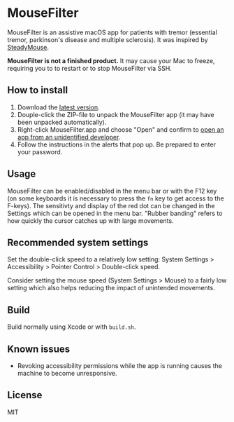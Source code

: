 # MouseFilter

MouseFilter is an assistive macOS app for patients with tremor
(essential tremor, parkinson's disease and multiple sclerosis). It was
inspired by [SteadyMouse](https://steadymouse.com).

**MouseFilter is not a finished product.** It may cause your Mac
to freeze, requiring you to to restart or to stop MouseFilter via SSH.

## How to install

1. Download the
[latest version](https://github.com/rdinse/MouseFilter/releases/latest/download/MouseFilter.zip).
1. Douple-click the ZIP-file to unpack the MouseFilter app (it may have been
   unpacked automatically).
1. Right-click MouseFilter.app and choose "Open" and confirm to [open an app from an unidentified developer](https://support.apple.com/guide/mac-help/open-a-mac-app-from-an-unidentified-developer-mh40616/mac).
1. Follow the instructions in the alerts that pop up. Be prepared to enter your 
  password.

## Usage

MouseFilter can be enabled/disabled in the menu bar or with the F12 key (on some
keyboards it is necessary to press the `fn` key to get access to the F-keys).
The sensitivty and display of the red dot can be changed in the Settings which
can be opened in the menu bar. "Rubber banding" refers to how quickly the cursor
catches up with large movements.

## Recommended system settings

Set the double-click speed to a relatively low setting: System Settings >
Accessibility > Pointer Control > Double-click speed.

Consider setting the mouse speed (System Settings > Mouse) to a fairly low
setting which also helps reducing the impact of unintended movements.

## Build

Build normally using Xcode or with `build.sh`.

## Known issues

* Revoking accessibility permissions while the app is running causes the machine
  to become unresponsive.

## License

MIT